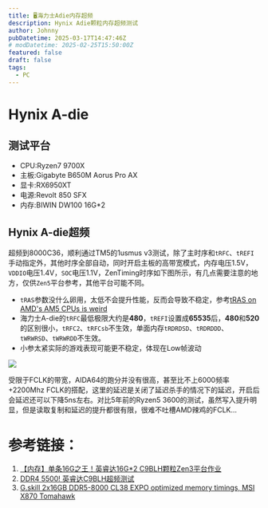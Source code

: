 ```yaml
---
title: 🖥️海力士Adie内存超频
description: Hynix Adie颗粒内存超频测试
author: Johnny
pubDatetime: 2025-03-17T14:47:46Z
# modDatetime: 2025-02-25T15:50:00Z
featured: false
draft: false
tags:
  - PC
---
```


# Hynix A-die

## 测试平台
- CPU:Ryzen7 9700X
- 主板:Gigabyte B650M Aorus Pro AX
- 显卡:RX6950XT
- 电源:Revolt 850 SFX
- 内存:BIWIN DW100 16G*2

## Hynix A-die超频

超频到8000C36，顺利通过TM5的1usmus v3测试，除了主时序和`tRFC`、`tREFI`手动指定外，其他时序全部自动，同时开启主板的高带宽模式，内存电压1.5V，`VDDIO`电压1.4V，`SOC`电压1.1V，ZenTiming时序如下图所示，有几点需要注意的地方，仅供`Zen5`平台参考，其他平台可能不同。

- `tRAS`参数没什么卵用，太低不会提升性能，反而会导致不稳定，参考[tRAS on AMD's AM5 CPUs is weird](https://www.youtube.com/watch?v=BS_NeTwjOvY)
- 海力士A-die的`tRFC`最低极限大约是**480**，`tREFI`设置成**65535**后，**480**和**520**的区别很小，`tRFC2`、`tRFCsb`不生效，单面内存`tRDRDSD`、`tRDRDDD`、`tWRWRSD`、`tWRWRDD`不生效。
- 小参太紧实际的游戏表现可能更不稳定，体现在Low帧波动

![](https://assets.beyh.net/20250317-1.avif)

受限于FCLK的带宽，AIDA64的跑分并没有很高，甚至比不上6000频率+2200Mhz FCLK的搭配，这里的延迟是关闭了延迟杀手的情况下的延迟，开启后会延迟还可以下降5ns左右。对比5年前的Ryzen5 3600的测试，虽然写入提升明显，但是读取复制和延迟的提升都很有限，很难不吐槽AMD辣鸡的FCLK...

# 参考链接：

1. [【内存】单条16G之王！英睿达16G*2 C9BLH颗粒Zen3平台作业](https://www.bilibili.com/read/cv9709830)
2. [DDR4 5500! 英睿达C9BLH超频测试](https://post.smzdm.com/p/adwegr8k/)
3. [G.skill 2x16GB DDR5-8000 CL38 EXPO optimized memory timings, MSI X870 Tomahawk](https://www.youtube.com/watch?v=zklO7OVVjHQ&t=1562s)